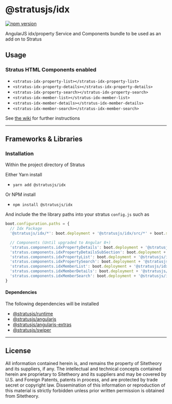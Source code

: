 # @stratusjs/idx
[![npm version](https://badge.fury.io/js/%40stratusjs%2Fidx.svg)](https://badge.fury.io/js/%40stratusjs%2Fidx "View this project on npm")

AngularJS idx/property Service and Components bundle to be used as an add on to Stratus

## Usage

### Stratus HTML Components enabled
*   `<stratus-idx-property-list></stratus-idx-property-list>`
*   `<stratus-idx-property-details></stratus-idx-property-details>`
*   `<stratus-idx-property-search></stratus-idx-property-search>`
*   `<stratus-idx-member-list></stratus-idx-member-list>`
*   `<stratus-idx-member-details></stratus-idx-member-details>`
*   `<stratus-idx-member-search></stratus-idx-member-search>`

See [the wiki](https://github.com/Sitetheory/stratus/wiki/Idx-Package) for further instructions

---
## Frameworks & Libraries

### Installation
Within the project directory of Stratus

Either Yarn install
*   `yarn add @stratusjs/idx`

Or NPM install
*   `npm install @stratusjs/idx`

And include the the library paths into your stratus `config.js` such as
```js
boot.configuration.paths = {
  // Idx Package
  '@stratusjs/idx/*': boot.deployment + '@stratusjs/idx/src/*' + boot.suffix,

  // Components (Until upgraded to Angular 8+)
  'stratus.components.idxPropertyDetails': boot.deployment + '@stratusjs/idx/src/property/details.component' + boot.suffix,
  'stratus.components.idxPropertyDetailsSubSection': boot.deployment + '@stratusjs/idx/src/property/details-sub-section.component' + boot.suffix,
  'stratus.components.idxPropertyList': boot.deployment + '@stratusjs/idx/src/property/list.component' + boot.suffix,
  'stratus.components.idxPropertySearch': boot.deployment + '@stratusjs/idx/src/property/search.component' + boot.suffix,
  'stratus.components.idxMemberList': boot.deployment + '@stratusjs/idx/src/member/list.component' + boot.suffix,
  'stratus.components.idxMemberDetails': boot.deployment + '@stratusjs/idx/src/member/details.component' + boot.suffix,
  'stratus.components.idxMemberSearch': boot.deployment + '@stratusjs/idx/src/member/search.component' + boot.suffix,
}
```

#### Dependencies
The following dependencies will be installed
*   [@stratusjs/runtime](https://www.npmjs.com/package/@stratusjs/runtime)
*   [@stratusjs/angularjs](https://www.npmjs.com/package/@stratusjs/angularjs)
*   [@stratusjs/angularjs-extras](https://www.npmjs.com/package/@stratusjs/angularjs-extras)
*   [@stratusjs/swiper](https://www.npmjs.com/package/@stratusjs/swiper)

---
## License
All information contained herein is, and remains the property of Sitetheory and its suppliers, if any. The intellectual and technical concepts contained herein are proprietary to Sitetheory and its suppliers and may be covered by U.S. and Foreign Patents, patents in process, and are protected by trade secret or copyright law.  Dissemination of this information or reproduction of this material is strictly forbidden unless prior written permission is obtained from Sitetheory.
